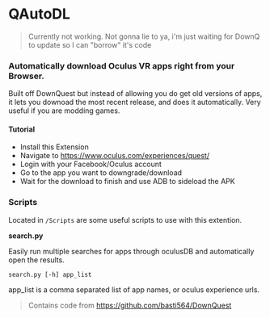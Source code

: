 # QAutoDL

> Currently not working. Not gonna lie to ya, i'm just waiting for DownQ to update so I can "borrow" it's code

### Automatically download Oculus VR apps right from your Browser.

Built off DownQuest but instead of allowing you do get old versions of apps, it lets you downoad the most recent release, and does it automatically. Very useful if you are modding games.

#### Tutorial
- Install this Extension
- Navigate to https://www.oculus.com/experiences/quest/
- Login with your Facebook/Oculus account
- Go to the app you want to downgrade/download
- Wait for the download to finish and use ADB to sideload the APK

### Scripts
Located in `/Scripts` are some useful scripts to use with this extention.

**search.py**

Easily run multiple searches for apps through oculusDB and automatically open the results.

`search.py [-h] app_list`

app_list is a comma separated list of app names, or oculus experience urls.

>Contains code from https://github.com/basti564/DownQuest
